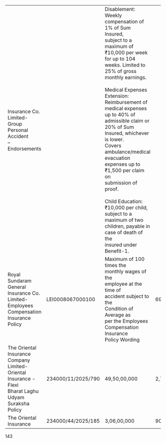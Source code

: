 <table><tr><td>Insurance Co. Limited-<br/>Group Personal Accident<br/>– Endorsements</td><td></td><td>Disablement:<br/>Weekly<br/>compensation of<br/>1% of Sum Insured,<br/>subject to a<br/>maximum of<br/>₹10,000 per week<br/>for up to 104<br/>weeks. Limited to<br/>25% of gross<br/>monthly earnings.<br/><br/>Medical Expenses<br/>Extension:<br/>Reimbursement of<br/>medical expenses<br/>up to 40% of<br/>admissible claim or<br/>20% of Sum<br/>Insured, whichever<br/>is lower.<br/>Covers<br/>ambulance/medical<br/>evacuation<br/>expenses up to<br/>₹1,500 per claim on<br/>submission of<br/>proof.<br/><br/>Child Education:<br/>₹10,000 per child,<br/>subject to a<br/>maximum of two<br/>children, payable in<br/>case of death of the<br/>insured under<br/>Benefit-1.</td><td></td><td></td></tr><tr><td>Royal Sundaram General<br/>Insurance Co. Limited-<br/>Employees Compensation<br/>Insurance Policy</td><td>LEI0008067000100</td><td>Maximum of 100<br/>times the<br/>monthly wages of<br/>the<br/>employee at the<br/>time of<br/>accident subject to<br/>the<br/>Condition of<br/>Average as<br/>per the Employees<br/>Compensation<br/>Insurance<br/>Policy Wording</td><td>69000.00</td><td>05/06/2025- 04/06/2026</td></tr><tr><td>The Oriental Insurance<br/>Company Limited-<br/>Oriental Insurance - Flexi<br/>Bharat Laghu Udyam<br/>Suraksha Policy</td><td>234000/11/2025/790</td><td>49,50,00,000</td><td>2,71,836</td><td>24/12/2024- 23/12/2025</td></tr><tr><td>The Oriental Insurance</td><td>234000/44/2025/185</td><td>3,06,00,000</td><td>90,270</td><td>29/12/2024- 28/12/2025</td></tr></table>

143